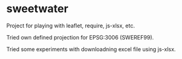 # sweetwater
Project for playing with leaflet, require, js-xlsx, etc.

Tried own defined projection for EPSG:3006 (SWEREF99).

Tried some experiments with downloadning excel file using js-xlsx. 

